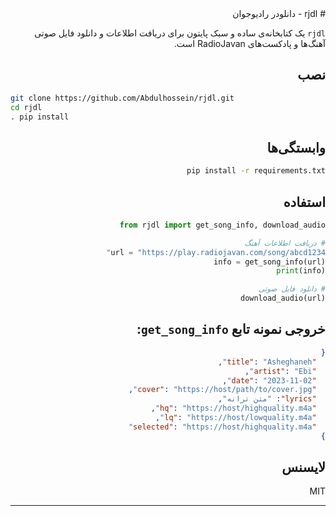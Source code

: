 <div dir="rtl" align="right">
# rjdl - دانلودر رادیوجوان

`rjdl` یک کتابخانه‌ی ساده و سبک پایتون برای دریافت اطلاعات و دانلود فایل صوتی آهنگ‌ها و پادکست‌های RadioJavan است.

## نصب
<div align="left">

```bash
git clone https://github.com/Abdulhossein/rjdl.git
cd rjdl
pip install .
```
</div>

## وابستگی‌ها

```bash
pip install -r requirements.txt
```

## استفاده

```python
from rjdl import get_song_info, download_audio

# دریافت اطلاعات آهنگ
url = "https://play.radiojavan.com/song/abcd1234"
info = get_song_info(url)
print(info)

# دانلود فایل صوتی
download_audio(url)
```

## خروجی نمونه تابع `get_song_info`:

```json
{
  "title": "Asheghaneh",
  "artist": "Ebi",
  "date": "2023-11-02",
  "cover": "https://host/path/to/cover.jpg",
  "lyrics": "متن ترانه",
  "hq": "https://host/highquality.m4a",
  "lq": "https://host/lowquality.m4a",
  "selected": "https://host/highquality.m4a"
}
```

## لایسنس

MIT

---
</div>
